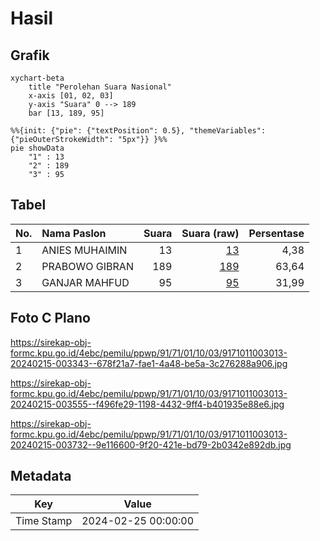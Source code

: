 # Hasil

## Grafik

```mermaid
xychart-beta
    title "Perolehan Suara Nasional"
    x-axis [01, 02, 03]
    y-axis "Suara" 0 --> 189
    bar [13, 189, 95]
```

```mermaid
%%{init: {"pie": {"textPosition": 0.5}, "themeVariables": {"pieOuterStrokeWidth": "5px"}} }%%
pie showData
    "1" : 13
    "2" : 189
    "3" : 95
```

## Tabel

| No. | Nama Paslon    | Suara | Suara (raw) | Persentase |
|:--- |:-------------- | -----:| -----------:| ----------:|
| 1   | ANIES MUHAIMIN | 13    | [13][p-1]   | 4,38       |
| 2   | PRABOWO GIBRAN | 189   | [189][p-2]  | 63,64      |
| 3   | GANJAR MAHFUD  | 95    | [95][p-3]   | 31,99      |


[p-1]: https://github.com/gigit-pemilu/pemilu-2024/blob/main/pilpres/hitung-suara/sub/91-papua/sub/71-kota-jayapura/sub/01-jayapura-utara/sub/1003-trikora/sub/013-tps/sub/paslon-1.txt
[p-2]: https://github.com/gigit-pemilu/pemilu-2024/blob/main/pilpres/hitung-suara/sub/91-papua/sub/71-kota-jayapura/sub/01-jayapura-utara/sub/1003-trikora/sub/013-tps/sub/paslon-2.txt
[p-3]: https://github.com/gigit-pemilu/pemilu-2024/blob/main/pilpres/hitung-suara/sub/91-papua/sub/71-kota-jayapura/sub/01-jayapura-utara/sub/1003-trikora/sub/013-tps/sub/paslon-3.txt

## Foto C Plano

https://sirekap-obj-formc.kpu.go.id/4ebc/pemilu/ppwp/91/71/01/10/03/9171011003013-20240215-003343--678f21a7-fae1-4a48-be5a-3c276288a906.jpg

https://sirekap-obj-formc.kpu.go.id/4ebc/pemilu/ppwp/91/71/01/10/03/9171011003013-20240215-003555--f496fe29-1198-4432-9ff4-b401935e88e6.jpg

https://sirekap-obj-formc.kpu.go.id/4ebc/pemilu/ppwp/91/71/01/10/03/9171011003013-20240215-003732--9e116600-9f20-421e-bd79-2b0342e892db.jpg


## Metadata

| Key        | Value               |
| ---------- | ------------------- |
| Time Stamp | 2024-02-25 00:00:00 |



